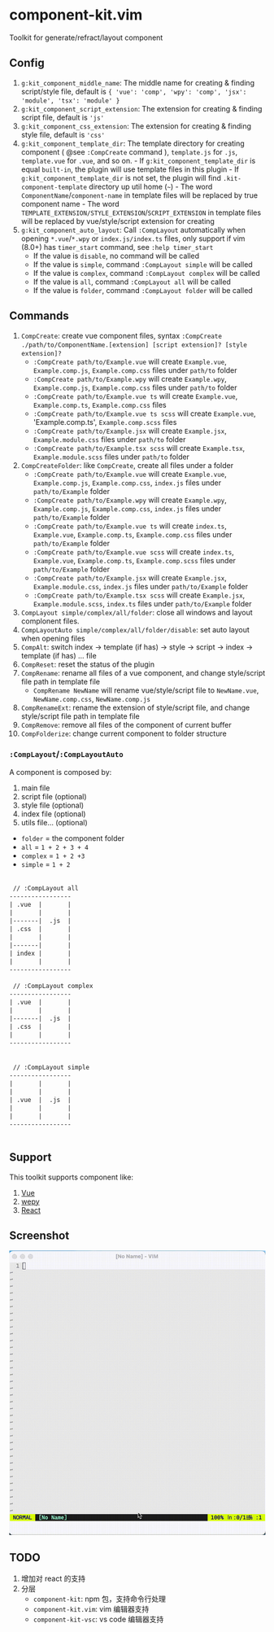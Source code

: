 # component-kit.vim

Toolkit for generate/refract/layout component

## Config

1.  `g:kit_component_middle_name`: The middle name for creating & finding script/style file, default is `{ 'vue': 'comp', 'wpy': 'comp', 'jsx': 'module', 'tsx': 'module' }`
1.  `g:kit_component_script_extension`: The extension for creating & finding script file, default is `'js'`
1.  `g:kit_component_css_extension`: The extension for creating & finding style file, default is `'css'`
1.  `g:kit_component_template_dir`: The template directory for creating component ( @see `:CompCreate` command ), `template.js` for `.js`, `template.vue` for `.vue`, and so on. - If `g:kit_component_template_dir` is equal `built-in`, the plugin will use template files in this plugin - If `g:kit_component_template_dir` is not set, the plugin will find `.kit-component-template` directory up util home (`~`) - The word `ComponentName`/`component-name` in template files will be replaced by true component name - The word `TEMPLATE_EXTENSION/STYLE_EXTENSION`/`SCRIPT_EXTENSION` in template files will be replaced by vue/style/script extension for creating
1.  `g:kit_component_auto_layout`: Call `:CompLayout` automatically when opening `*.vue`/`*.wpy` or `index.js/index.ts` files, only support if vim (8.0+) has `timer_start` command, see `:help timer_start`
    - If the value is `disable`, no command will be called
    - If the value is `simple`, command `:CompLayout simple` will be called
    - If the value is `complex`, command `:CompLayout complex` will be called
    - If the value is `all`, command `:CompLayout all` will be called
    - If the value is `folder`, command `:CompLayout folder` will be called

## Commands

1. `CompCreate`: create vue component files, syntax `:CompCreate ./path/to/ComponentName.[extension] [script extension]? [style extension]?`
   - `:CompCreate path/to/Example.vue` will create `Example.vue`, `Example.comp.js`, `Example.comp.css` files under `path/to` folder
   - `:CompCreate path/to/Example.wpy` will create `Example.wpy`, `Example.comp.js`, `Example.comp.css` files under `path/to` folder
   - `:CompCreate path/to/Example.vue ts` will create `Example.vue`, `Example.comp.ts`, `Example.comp.css` files
   - `:CompCreate path/to/Example.vue ts scss` will create `Example.vue`, 'Example.comp.ts', `Example.comp.scss` files
   - `:CompCreate path/to/Example.jsx` will create `Example.jsx`, `Example.module.css` files under `path/to` folder
   - `:CompCreate path/to/Example.tsx scss` will create `Example.tsx`, `Example.module.scss` files under `path/to` folder
1. `CompCreateFolder`: like `CompCreate`, create all files under a folder
   - `:CompCreate path/to/Example.vue` will create `Example.vue`, `Example.comp.js`, `Example.comp.css`, `index.js` files under `path/to/Example` folder
   - `:CompCreate path/to/Example.wpy` will create `Example.wpy`, `Example.comp.js`, `Example.comp.css`, `index.js` files under `path/to/Example` folder
   - `:CompCreate path/to/Example.vue ts` will create `index.ts`, `Example.vue`, `Example.comp.ts`, `Example.comp.css` files under `path/to/Example` folder
   - `:CompCreate path/to/Example.vue scss` will create `index.ts`, `Example.vue`, `Example.comp.ts`, `Example.comp.scss` files under `path/to/Example` folder
   - `:CompCreate path/to/Example.jsx` will create `Example.jsx`, `Example.module.css`, `index.js` files under `path/to/Example` folder
   - `:CompCreate path/to/Example.tsx scss` will create `Example.jsx`, `Example.module.scss`, `index.ts` files under `path/to/Example` folder
1. `CompLayout simple/complex/all/folder`: close all windows and layout complonent files.
1. `CompLayoutAuto simple/complex/all/folder/disable`: set auto layout when opening files
1. `CompAlt`: switch index -> template (if has) -> style -> script -> index -> template (if has) ... file
1. `CompReset`: reset the status of the plugin
1. `CompRename`: rename all files of a vue component, and change style/script file path in template file
   - `CompRename NewName` will rename vue/style/script file to `NewName.vue`, `NewName.comp.css`, `NewName.comp.js`
1. `CompRenameExt`: rename the extension of style/script file, and change style/script file path in template file
1. `CompRemove`: remove all files of the component of current buffer
1. `CompFolderize`: change current component to folder structure

### `:CompLayout`/`:CompLayoutAuto`

A component is composed by:

1. main file
1. script file (optional)
1. style file (optional)
1. index file (optional)
1. utils file... (optional)

- `folder` = the component folder
- `all` = `1 + 2 + 3 + 4`
- `complex` = `1 + 2 +3`
- `simple` = `1 + 2`

```

 // :CompLayout all
-----------------
| .vue  |       |
|       |       |
|-------|  .js  |
| .css  |       |
|       |       |
|-------|       |
| index |       |
|       |       |
-----------------

 // :CompLayout complex
-----------------
| .vue  |       |
|       |       |
|-------|  .js  |
| .css  |       |
|       |       |
-----------------


 // :CompLayout simple
-----------------
|       |       |
|       |       |
| .vue  |  .js  |
|       |       |
|       |       |
-----------------


```

## Support

This toolkit supports component like:

1. [Vue](https://vuejs.org/)
1. [wepy](https://github.com/Tencent/wepy)
1. [React](https://reactjs.org/docs/react-component.html)

## Screenshot

![layout](./docs/layout.gif)

## TODO

1. 增加对 react 的支持
1. 分层
   - `component-kit`: npm 包，支持命令行处理
   - `component-kit.vim`: vim 编辑器支持
   - `component-kit-vsc`: vs code 编辑器支持
